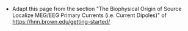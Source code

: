 <!--
# Title: 2.2 The Origins of Source-Localized MEG/EEG Primary Currents
# Updated: 2024-01-16
#
# Contributors:
    # Dylan Daniels
-->

- Adapt this page from the section "The Biophysical Origin of Source Localize MEG/EEG Primary Currents (i.e. Current Dipoles)" of https://hnn.brown.edu/getting-started/
